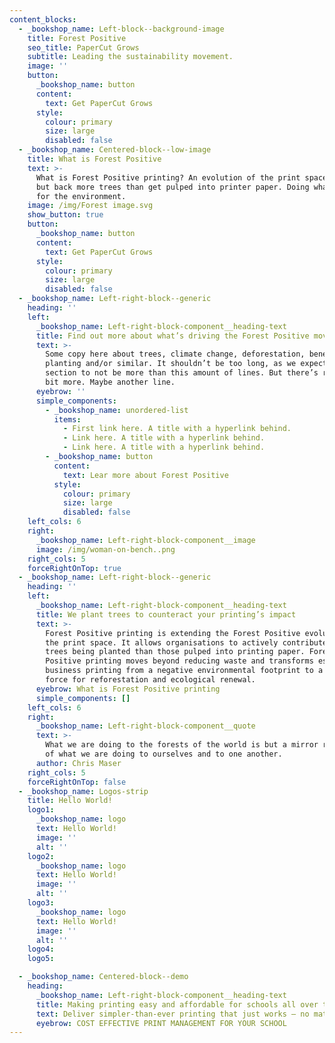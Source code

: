 ```yaml
---
content_blocks:
  - _bookshop_name: Left-block--background-image
    title: Forest Positive
    seo_title: PaperCut Grows
    subtitle: Leading the sustainability movement.
    image: ''
    button:
      _bookshop_name: button
      content:
        text: Get PaperCut Grows
      style:
        colour: primary
        size: large
        disabled: false
  - _bookshop_name: Centered-block--low-image
    title: What is Forest Positive
    text: >-
      What is Forest Positive printing? An evolution of the print space, putting
      but back more trees than get pulped into printer paper. Doing what’s right
      for the environment.
    image: /img/Forest image.svg
    show_button: true
    button:
      _bookshop_name: button
      content:
        text: Get PaperCut Grows
      style:
        colour: primary
        size: large
        disabled: false
  - _bookshop_name: Left-right-block--generic
    heading: ''
    left:
      _bookshop_name: Left-right-block-component__heading-text
      title: Find out more about what’s driving the Forest Positive movement
      text: >-
        Some copy here about trees, climate change, deforestation, benefits of
        planting and/or similar. It shouldn’t be too long, as we expect this
        section to not be more than this amount of lines. But there’s room for a
        bit more. Maybe another line.
      eyebrow: ''
      simple_components:
        - _bookshop_name: unordered-list
          items:
            - First link here. A title with a hyperlink behind.
            - Link here. A title with a hyperlink behind.
            - Link here. A title with a hyperlink behind.
        - _bookshop_name: button
          content:
            text: Lear more about Forest Positive
          style:
            colour: primary
            size: large
            disabled: false
    left_cols: 6
    right:
      _bookshop_name: Left-right-block-component__image
      image: /img/woman-on-bench..png
    right_cols: 5
    forceRightOnTop: true
  - _bookshop_name: Left-right-block--generic
    heading: ''
    left:
      _bookshop_name: Left-right-block-component__heading-text
      title: We plant trees to counteract your printing’s impact
      text: >-
        Forest Positive printing is extending the Forest Positive evolution into
        the print space. It allows organisations to actively contribute to more
        trees being planted than those pulped into printing paper. Forest
        Positive printing moves beyond reducing waste and transforms essential
        business printing from a negative environmental footprint to a positive
        force for reforestation and ecological renewal.
      eyebrow: What is Forest Positive printing
      simple_components: []
    left_cols: 6
    right:
      _bookshop_name: Left-right-block-component__quote
      text: >-
        What we are doing to the forests of the world is but a mirror reflection
        of what we are doing to ourselves and to one another.
      author: Chris Maser
    right_cols: 5
    forceRightOnTop: false
  - _bookshop_name: Logos-strip
    title: Hello World!
    logo1:
      _bookshop_name: logo
      text: Hello World!
      image: ''
      alt: ''
    logo2:
      _bookshop_name: logo
      text: Hello World!
      image: ''
      alt: ''
    logo3:
      _bookshop_name: logo
      text: Hello World!
      image: ''
      alt: ''
    logo4:
    logo5:

  - _bookshop_name: Centered-block--demo
    heading:
      _bookshop_name: Left-right-block-component__heading-text
      title: Making printing easy and affordable for schools all over the globe
      text: Deliver simpler-than-ever printing that just works – no matter your size, printers, operating systems, or BYOD devices.
      eyebrow: COST EFFECTIVE PRINT MANAGEMENT FOR YOUR SCHOOL
---
```


